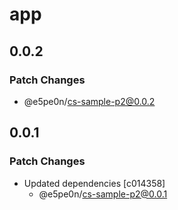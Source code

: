 # app

## 0.0.2

### Patch Changes

- @e5pe0n/cs-sample-p2@0.0.2

## 0.0.1

### Patch Changes

- Updated dependencies [c014358]
  - @e5pe0n/cs-sample-p2@0.0.1
